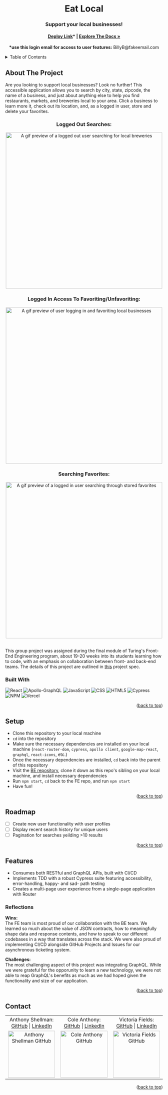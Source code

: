 <a name="readme-top"></a>

<!-- HEADER -->
<h1 align="center">Eat Local</h1>

<h3 align="center">Support your local businesses!</h3>

<h4 align="center"><a href="https://eatlocal.vercel.app/"><strong>Deploy Link</strong></a>* | <a href=""><strong>Explore The Docs »</strong></a></h4>
<p align="center"><strong>*use this login email for access to user features:</strong> BillyB@fakeemail.com</h5>

<p></p>

<!-- TABLE OF CONTENTS -->
<details>
  <summary>Table of Contents</summary>
  <ol>
    <li>
      <a href="#about-the-project">About The Project</a>
      <ul>
        <li><a href="#built-with">Built With</a></li>
      </ul>
    </li>
    <li><a href="#setup">Setup</a></li>
    <li><a href="#roadmap">Roadmap</a></li>
    <li>
        <a href="#features">Features</a>
        <ul>
            <li><a href="#reflections">Reflections</a>
        </ul>
    </li>
    <li><a href="#contact">Contact</a></li>
  </ol>
</details>

## About The Project
Are you looking to support local businesses? Look no further! This accessible application allows you to search by city, state, zipcode, the name of a business, and just about anything else to help you find restaurants, markets, and breweries local to your area. Click a business to learn more it, check out its location, and, as a logged in user, store and delete your favorites.
<br>

<h3 align="center">Logged Out Searches:</h3>
<p align="center"><img width="500" src="https://media.giphy.com/media/htllLTv1fFQLRIhyys/giphy.gif" alt="A gif preview of a logged out user searching for local breweries"></p>

<h3 align="center">Logged In Access To Favoriting/Unfavoriting:</h3>
<p align="center"><img width="500" src="https://media.giphy.com/media/hsBQi849MJR186t9jt/giphy.gif" alt="A gif preview of user logging in and favoriting local businesses"></p>

<h3 align="center">Searching Favorites:</h3>
<p align="center"><img width="500" src="https://media.giphy.com/media/dpiRUcvrDYDQiCVxAn/giphy.gif" alt="A gif preview of a logged in user searching through stored favorites"></p>

<br />
This group project was assigned during the final module of Turing's Front-End Engineering program, about 19-20 weeks into its students learning how to code, with an emphasis on collaboration between front- and back-end teams. The details of this project are outlined in <a href="https://mod4.turing.edu/projects/capstone/index.html">this</a> project spec.

### Built With
![React][React-shield]
![Apollo-GraphQL][Apollo-GraphQL-shield]
![JavaScript][JavaScript-shield]
![CSS][CSS-shield]
![HTML5][HTML-shield]
![Cypress][Cypress-shield]
![NPM][NPM-shield]
![Vercel][Vercel-shield]

<p align="right">(<a href="#readme-top">back to top</a>)</p>

## Setup
- Clone this repository to your local machine
- `cd` into the repository
- Make sure the necessary dependencies are installed on your local machine (`react-router-dom`, `cypress`, `apollo client`, `google-map-react`, `graphql`, `react-icons`, etc.)
- Once the necessary dependencies are installed, `cd` back into the parent of this repository
- Visit the <a href="https://github.com/Eat-Local/eat-local-be">BE repository</a>, clone it down as this repo's sibling on your local machine, and install necessary dependencies
- Run `npm start`, `cd` back to the FE repo, and run `npm start`
- Have fun!


<p align="right">(<a href="#readme-top">back to top</a>)</p>

## Roadmap

- [ ] Create new user functionality with user profiles
- [ ] Display recent search history for unique users
- [ ] Pagination for searches yeilding >10 results

<p align="right">(<a href="#readme-top">back to top</a>)</p>

## Features

- Consumes both RESTful and GraphQL APIs, built with CI/CD 
- Implements TDD with a robust Cypress suite featuring accessibility, error-handling, happy- and sad- path testing
- Creates a multi-page user experience from a single-page application with Router

### Reflections
<b>Wins:</b><br>
The FE team is most proud of our collaboration with the BE team. We learned so much about the value of JSON contracts, how to meaningfully shape data and response contents, and how to speak to our different codebases in a way that translates across the stack. We were also proud of implementing CI/CD alongside GitHub Projects and Issues for our asynchronous ticketing system.

<p>
<b>Challenges:</b><br>
The most challenging aspect of this project was integrating GraphQL. While we were grateful for the opporunity to learn a new technology, we were not able to reap GraphQL's benefits as much as we had hoped given the functionality and size of our application.

<p align="right">(<a href="#readme-top">back to top</a>)</p>

## Contact

<table align="center">
    <tr>
        <td align="center"> Anthony Shellman: <a href="https://github.com/Ant-Shell">GitHub</a> | <a href="https://www.linkedin.com/in/anthonyshellman/">LinkedIn</a></td>
        <td align="center"> Cole Anthony: <a href="https://github.com/coleanthony1990">GitHub</a> | <a href="https://www.linkedin.com/in/cole-edwin-anthony/">LinkedIn</a></td>
        <td align="center"> Victoria Fields: <a href="https://github.com/vfields">GitHub</a> | <a href="https://www.linkedin.com/in/victoria-ashley-fields/">LinkedIn</a></td>
    </tr>
 <td align="center"><img src="https://avatars.githubusercontent.com/u/100455148?v=4" alt="Anthony Shellman GitHub"
 width="150" height="auto" /></td>
 <td align="center"><img src="https://avatars.githubusercontent.com/u/103971359?v=4" alt="Cole Anthony GitHub"
 width="150" height="auto" /></td>
 <td align="center"><img src="https://avatars.githubusercontent.com/u/103962335?v=4" alt="Victoria Fields GitHub"
 width="150" height="auto" /></td>
</table>

<p align="right">(<a href="#readme-top">back to top</a>)</p>

<!-- MARKDOWN LINKS & IMAGES -->
[React-shield]: https://img.shields.io/badge/React-20232A?style=for-the-badge&logo=react&logoColor=61DAFB
[Apollo-GraphQL-shield]: https://img.shields.io/badge/-ApolloGraphQL-311C87?style=for-the-badge&logo=apollo-graphql
[JavaScript-shield]: https://img.shields.io/badge/javascript%20-%23323330.svg?&style=for-the-badge&logo=javascript&logoColor=%23F7DF1E
[CSS-shield]: https://img.shields.io/badge/CSS3-1572B6?style=for-the-badge&logo=css3&logoColor=white
[HTML-shield]: https://img.shields.io/badge/HTML5-E34F26?style=for-the-badge&logo=html5&logoColor=white
[Cypress-shield]: https://img.shields.io/badge/-cypress-%23E5E5E5?style=for-the-badge&logo=cypress&logoColor=058a5e
[NPM-shield]: https://img.shields.io/badge/npm-CB3837?style=for-the-badge&logo=npm&logoColor=white
[Vercel-shield]: https://img.shields.io/badge/vercel-%23000000.svg?style=for-the-badge&logo=vercel&logoColor=white
